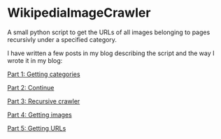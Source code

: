WikipediaImageCrawler
=====================

A small python script to get the URLs of all images belonging to pages recursivly under a specified category.

I have written a few posts in my blog describing the script and the way I wrote it in my blog:



[Part 1: Getting categories](http://vogelschwarm.com/approaching-the-wikipedia-api/)

[Part 2: Continue](http://vogelschwarm.com/to-be-continued/)

[Part 3: Recursive crawler](http://vogelschwarm.com/crawling-through-categories/)

[Part 4: Getting images](http://vogelschwarm.com/fetching-all-images-part1/)

[Part 5: Getting URLs](http://vogelschwarm.com/fetching-all-images-part2/)

